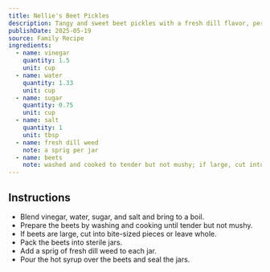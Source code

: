 ```yaml
---
title: Nellie's Beet Pickles
description: Tangy and sweet beet pickles with a fresh dill flavor, perfect for preserving and enjoying year-round.
publishDate: 2025-05-19
source: Family Recipe
ingredients:
  - name: vinegar
    quantity: 1.5
    unit: cup
  - name: water
    quantity: 1.33
    unit: cup
  - name: sugar
    quantity: 0.75
    unit: cup
  - name: salt
    quantity: 1
    unit: tbsp
  - name: fresh dill weed
    note: a sprig per jar
  - name: beets
    note: washed and cooked to tender but not mushy; if large, cut into bite-sized pieces or leave whole
---
```


## Instructions

- Blend vinegar, water, sugar, and salt and bring to a boil.
- Prepare the beets by washing and cooking until tender but not mushy.
- If beets are large, cut into bite-sized pieces or leave whole.
- Pack the beets into sterile jars.
- Add a sprig of fresh dill weed to each jar.
- Pour the hot syrup over the beets and seal the jars.
